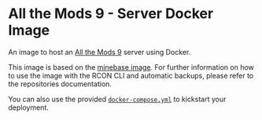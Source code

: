 # All the Mods 9 - Server Docker Image

An image to host an [All the Mods 9](https://www.curseforge.com/minecraft/modpacks/all-the-mods-9) server using Docker.

This image is based on the [minebase image](https://github.com/zekroTJA/minebase). For further information on how to use the image with the RCON CLI and automatic backups, please refer to the repositories documentation.

You can also use the provided [`docker-compose.yml`](./docker-compose.yml) to kickstart your deployment.